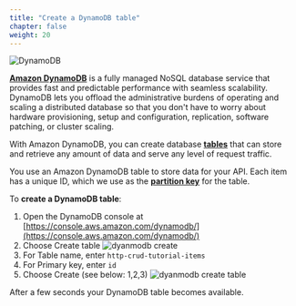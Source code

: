 ```yaml
---
title: "Create a DynamoDB table"
chapter: false
weight: 20
---
```



![DynamoDB](/images/ddb.png)

[**Amazon DynamoDB**](https://docs.aws.amazon.com/amazondynamodb/latest/developerguide/Introduction.html) is a fully managed NoSQL database service that provides fast and predictable performance with seamless scalability. DynamoDB lets you offload the administrative burdens of operating and scaling a distributed database so that you don't have to worry about hardware provisioning, setup and configuration, replication, software patching, or cluster scaling. 

With Amazon DynamoDB, you can create database [**tables**](https://docs.aws.amazon.com/amazondynamodb/latest/developerguide/WorkingWithTables.Basics.html) that can store and retrieve any amount of data and serve any level of request traffic.

You use an Amazon DynamoDB table to store data for your API. 
Each item has a unique ID, which we use as the [**partition key**](https://docs.aws.amazon.com/amazondynamodb/latest/developerguide/HowItWorks.CoreComponents.html#HowItWorks.CoreComponents.PrimaryKey) for the table. 

To **create a DynamoDB table**:
1. Open the DynamoDB console at [https://console.aws.amazon.com/dynamodb/](https://console.aws.amazon.com/dynamodb/)
2. Choose Create table
![dyanmodb create](/images/dynamodb-create.png)
3. For Table name, enter `http-crud-tutorial-items`
4. For Primary key, enter `id` 
5. Choose Create (see below: 1,2,3)
![dyanmodb create table](/images/dynamodb-create-table.png)

After a few seconds your DynamoDB table becomes available. 